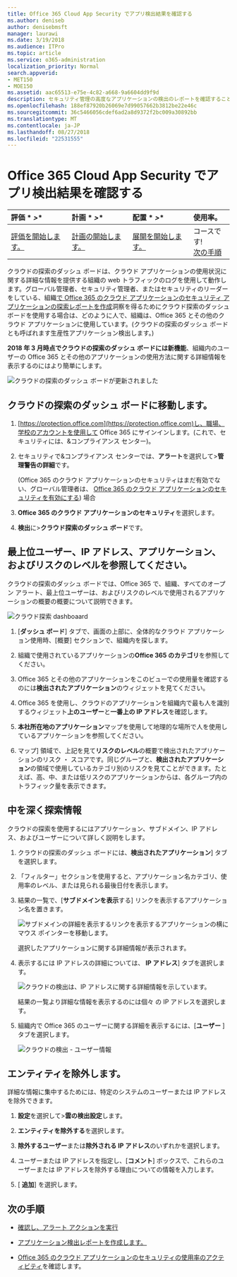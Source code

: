 ```yaml
---
title: Office 365 Cloud App Security でアプリ検出結果を確認する
ms.author: deniseb
author: denisebmsft
manager: laurawi
ms.date: 3/19/2018
ms.audience: ITPro
ms.topic: article
ms.service: o365-administration
localization_priority: Normal
search.appverid:
- MET150
- MOE150
ms.assetid: aac65513-e75e-4c82-a668-9a6604dd9f9d
description: セキュリティ管理の高度なアプリケーションの検出のレポートを確認することにより、組織内のユーザーがクラウドのアプリケーションを使用する方法の詳細については。ファイアウォールやプロキシのログ ファイルを使用してアプリケーションの検出のレポートを作成した後は、アプリケーションの検出のダッシュ ボードで、結果を確認します。
ms.openlocfilehash: 188ef87920b26069e7d99057662b3812be22e46c
ms.sourcegitcommit: 36c5466056cdef6ad2a8d9372f2bc009a30892bb
ms.translationtype: MT
ms.contentlocale: ja-JP
ms.lasthandoff: 08/27/2018
ms.locfileid: "22531555"
---
```

# <a name="review-app-discovery-findings-in-office-365-cloud-app-security"></a>Office 365 Cloud App Security でアプリ検出結果を確認する
  
|評価 * *\>**|計画 * *\>**|配置 * *\>**|使用率。|
|:-----|:-----|:-----|:-----|
|[評価を開始します。](office-365-cas-overview.md) <br/> |[計画の開始します。](get-ready-for-office-365-cas.md) <br/> |[展開を開始します。](turn-on-office-365-cas.md) <br/> |コースです!  <br/> [次の手順](#next-steps) <br/> |
   
クラウドの探索のダッシュ ボードは、クラウド アプリケーションの使用状況に関する詳細な情報を提供する組織の web トラフィックのログを使用して動作します。グローバル管理者、セキュリティ管理者、またはセキュリティのリーダーをしている、組織[で Office 365 のクラウド アプリケーションのセキュリティ アプリケーションの探索レポートを作成](create-app-discovery-reports-in-ocas.md)洞察を得るためにクラウド探索のダッシュ ボードを使用する場合は、どのように人で、組織は、Office 365 とその他のクラウド アプリケーションに使用しています。(クラウドの探索のダッシュ ボードとも呼ばれます生産性アプリケーション検出します。)
  
 **2018 年 3 月時点でクラウドの探索のダッシュ ボードには新機能**、組織内のユーザーの Office 365 とその他のアプリケーションの使用方法に関する詳細情報を表示するのにはより簡単にします。 
  
![クラウドの探索のダッシュ ボードが更新されました](media/12712681-c0b3-4cb3-b7fd-2cf2ad4e825f.png)
     
## <a name="go-to-the-cloud-discovery-dashboard"></a>クラウドの探索のダッシュ ボードに移動します。

1. [https://protection.office.com](https://protection.office.com)し、職場、学校のアカウントを使用して Office 365 にサインインします。(これで、セキュリティには、&amp;コンプライアンス センター)。 
    
2. セキュリティで&amp;コンプライアンス センターでは、**アラート**を選択して\>**管理警告の詳細**です。
    
    (Office 365 のクラウド アプリケーションのセキュリティはまだ有効でない、グローバル管理者は、 [Office 365 のクラウド アプリケーションのセキュリティを有効にする](turn-on-office-365-cas.md)) 場合
    
3. **Office 365 のクラウド アプリケーションのセキュリティ**を選択します。
    
4. **検出**に\>**クラウド探索のダッシュ ボード**です。
    
## <a name="see-your-top-users-ip-addresses-apps-and-risk-levels"></a>最上位ユーザー、IP アドレス、アプリケーション、およびリスクのレベルを参照してください。

クラウドの探索のダッシュ ボードでは、Office 365 で、組織、すべてのオープン アラート、最上位ユーザーは、およびリスクのレベルで使用されるアプリケーションの概要の概要について説明できます。
  
![クラウド探索 dashboaard](media/06696946-fbdf-4781-b5b8-2ac074fcb2a1.png)
  
1. [**ダッシュ ボード**] タブで、画面の上部に、全体的なクラウド アプリケーション使用時、[概要] セクションで、組織内を探します。 
    
2. 組織で使用されているアプリケーションの**Office 365 のカテゴリ**を参照してください。 
    
3. Office 365 とその他のアプリケーションをこのビューでの使用量を確認するのには**検出されたアプリケーション**のウィジェットを見てください。 
    
4. Office 365 を使用し、クラウドのアプリケーションを組織内で最も人を識別するウィジェット**上のユーザー**と**一番上の IP アドレス**を確認します。 
    
5. **本社所在地のアプリケーション**マップを使用して地理的な場所で人を使用しているアプリケーションを参照してください。 
    
6. マップ] 領域で、上記を見て**リスクのレベル**の概要で検出されたアプリケーションのリスク ・ スコアです。同じグループと、**検出されたアプリケーション**の領域で使用しているカテゴリ別のリスクを見てことができます。たとえば、高、中、または低リスクのアプリケーションからは、各グループ内のトラフィック量を表示できます。 
    
## <a name="dive-deeper-into-the-information"></a>中を深く探索情報

クラウドの探索を使用するにはアプリケーション、サブドメイン、IP アドレス、およびユーザーについて詳しく説明をします。
  
1. クラウドの探索のダッシュ ボードには、**検出されたアプリケーション**] タブを選択します。 
    
2. 「フィルター」セクションを使用すると、アプリケーション名カテゴリ、使用率のレベル、または見られる最後日付を表示します。
    
3. 結果の一覧で、[**サブドメインを表示**する] リンクを表示するアプリケーション名を置きます。 
    
    ![サブドメインの詳細を表示するリンクを表示するアプリケーションの横にマウス ポインターを移動します。](media/4a212215-8a2c-46fd-9ef9-89e4064658a6.png)
  
    選択したアプリケーションに関する詳細情報が表示されます。
    
4. 表示するには IP アドレスの詳細については、 **IP アドレス**] タブを選択します。 
    
    ![クラウドの検出は、IP アドレスに関する詳細情報を示しています。](media/0c742bf6-da9e-4d22-8656-a27a5007d5d5.png)
  
    結果の一覧より詳細な情報を表示するのには個々 の IP アドレスを選択します。
    
5. 組織内で Office 365 のユーザーに関する詳細を表示するには、[**ユーザー** ] タブを選択します。 
    
    ![クラウドの検出 - ユーザー情報](media/2d9c2d85-01e6-4057-8020-d9a68f26bbac.png)
  
## <a name="exclude-entities"></a>エンティティを除外します。

詳細な情報に集中するためには、特定のシステムのユーザーまたは IP アドレスを除外できます。
  
1. **設定**を選択して\>**雲の検出設定**します。
    
2. **エンティティを除外する**を選択します。
    
3. **除外するユーザー**または**除外される IP アドレス**のいずれかを選択します。
    
4. ユーザーまたは IP アドレスを指定し、[**コメント**] ボックスで、これらのユーザーまたは IP アドレスを除外する理由についての情報を入力します。 
    
5. [ **追加**] を選択します。
    
## <a name="next-steps"></a>次の手順

- [確認し、アラート アクションを実行](review-office-365-cas-alerts.md)
    
- [アプリケーション検出レポートを作成します。](create-app-discovery-reports-in-ocas.md)
    
- [Office 365 のクラウド アプリケーションのセキュリティの使用率のアクティビティ](utilization-activities-for-ocas.md)を確認します。
    

